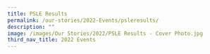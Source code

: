 ```yaml
---
title: PSLE Results
permalink: /our-stories/2022-Events/psleresults/
description: ""
image: /images/Our Stories/2022/PSLE Results - Cover Photo.jpg
third_nav_title: 2022 Events
---
```

